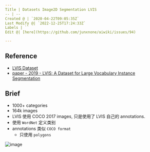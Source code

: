 ```yaml
---
Title | Datasets Image2D Segmentation LVIS
-- | --
Created @ | `2020-04-22T09:05:35Z`
Last Modify @| `2022-12-25T17:24:33Z`
Labels | ``
Edit @| [here](https://github.com/junxnone/aiwiki/issues/94)

---
```

## Reference

- [LVIS Dataset](https://www.lvisdataset.org/dataset)
- [paper - 2019 - LVIS: A Dataset for Large Vocabulary Instance Segmentation](https://arxiv.org/abs/1908.03195)

## Brief
- 1000+ categories
- 164k images
- LVIS 使用 COCO 2017 images, 只是使用了 LVIS 自己的 annotations.
- 使用 `WordNet` 定义类别
- annotations 类似 `COCO format`
  - 只使用 `polygons` 

![image](https://user-images.githubusercontent.com/2216970/79963172-9d3d1c00-84bb-11ea-827e-0bb44eaafde8.png)


